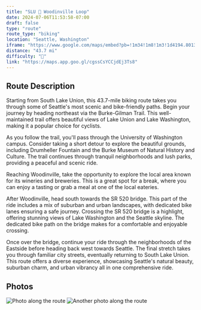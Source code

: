 ```yaml
---
title: "SLU 🔁 Woodinville Loop"
date: 2024-07-06T11:53:58-07:00
draft: false
type: "route"
route_type: "biking"
location: "Seattle, Washington"
iframe: "https://www.google.com/maps/embed?pb=!1m34!1m8!1m3!1d4194.8013524749595!2d-122.16793894816047!3d47.75149877733657!3m2!1i1024!2i768!4f13.1!4m23!3e1!4m5!1s0x54901535f084cfa9%3A0x625c1d3b76d3dc4b!2s2020%20Terry%20Ave%2C%20Seattle%2C%20WA%2098121!3m2!1d47.6177697!2d-122.3353822!4m3!3m2!1d47.7532925!2d-122.16675509999999!4m5!1s0x54906ca9545c7129%3A0xb7376ca8640d81fb!2s2994%20Evergreen%20Point%20Rd%2C%20Medina%2C%20WA%2098039!3m2!1d47.637687199999995!2d-122.238576!4m5!1s0x54901535f084cfa9%3A0x625c1d3b76d3dc4b!2s2020%20Terry%20Ave%2C%20Seattle%2C%20WA%2098121!3m2!1d47.6177697!2d-122.3353822!5e0!3m2!1sen!2sus!4v1720294518375!5m2!1sen!2sus"
distance: "43.7 mi"
difficulty: "🌿"
link: "https://maps.app.goo.gl/cgssCsYCCjdEj3Ts8"
---
```


## Route Description
Starting from South Lake Union, this 43.7-mile biking route takes you through some of Seattle's most scenic and bike-friendly paths. Begin your journey by heading northeast via the Burke-Gilman Trail. This well-maintained trail offers beautiful views of Lake Union and Lake Washington, making it a popular choice for cyclists.

As you follow the trail, you'll pass through the University of Washington campus. Consider taking a short detour to explore the beautiful grounds, including Drumheller Fountain and the Burke Museum of Natural History and Culture. The trail continues through tranquil neighborhoods and lush parks, providing a peaceful and scenic ride.

Reaching Woodinville, take the opportunity to explore the local area known for its wineries and breweries. This is a great spot for a break, where you can enjoy a tasting or grab a meal at one of the local eateries.

After Woodinville, head south towards the SR 520 bridge. This part of the ride includes a mix of suburban and urban landscapes, with dedicated bike lanes ensuring a safe journey. Crossing the SR 520 bridge is a highlight, offering stunning views of Lake Washington and the Seattle skyline. The dedicated bike path on the bridge makes for a comfortable and enjoyable crossing.

Once over the bridge, continue your ride through the neighborhoods of the Eastside before heading back west towards Seattle. The final stretch takes you through familiar city streets, eventually returning to South Lake Union. This route offers a diverse experience, showcasing Seattle's natural beauty, suburban charm, and urban vibrancy all in one comprehensive ride.

## Photos
![Photo along the route](/images/photo1.jpg)
![Another photo along the route](/images/photo2.jpg)